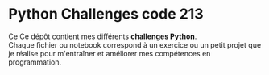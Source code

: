 # Python Challenges code 213
Ce Ce dépôt contient mes différents **challenges Python**.  
Chaque fichier ou notebook correspond à un exercice ou un petit projet que je réalise pour m'entraîner et améliorer mes compétences en programmation.